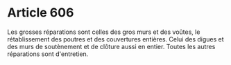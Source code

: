 # Article 606

Les grosses réparations sont celles des gros murs et des voûtes, le rétablissement des poutres et des couvertures entières.   Celui des digues et des murs de soutènement et de clôture aussi en entier.   Toutes les autres réparations sont d'entretien.